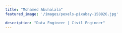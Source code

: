 ```yaml
---
title: "Mohamed Abuhalala"
featured_image: '/images/pexels-pixabay-158826.jpg'

description: "Data Engineer | Civil Engineer"
---
```

